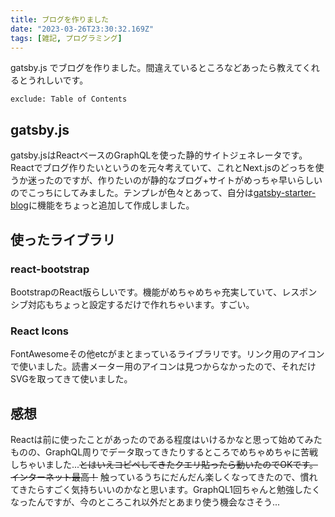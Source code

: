 ```yaml
---
title: ブログを作りました
date: "2023-03-26T23:30:32.169Z"
tags: [雑記, プログラミング]
---
```


gatsby.js でブログを作りました。間違えているところなどあったら教えてくれるとうれしいです。

```toc
exclude: Table of Contents
```

## gatsby.js

gatsby.jsはReactベースのGraphQLを使った静的サイトジェネレータです。Reactでブログ作りたいというのを元々考えていて、これとNext.jsのどっちを使うか迷ったのですが、作りたいのが静的なブログ+サイトがめっちゃ早いらしいのでこっちにしてみました。テンプレが色々とあって、自分は[gatsby-starter-blog](https://www.gatsbyjs.com/starters/gatsbyjs/gatsby-starter-blog)に機能をちょっと追加して作成しました。

## 使ったライブラリ 

### react-bootstrap

BootstrapのReact版らしいです。機能がめちゃめちゃ充実していて、レスポンシブ対応もちょっと設定するだけで作れちゃいます。すごい。

### React Icons

FontAwesomeその他etcがまとまっているライブラリです。リンク用のアイコンで使いました。読書メーター用のアイコンは見つからなかったので、それだけSVGを取ってきて使いました。

## 感想

Reactは前に使ったことがあったのである程度はいけるかなと思って始めてみたものの、GraphQL周りでデータ取ってきたりするところでめちゃめちゃに苦戦しちゃいました...~~とはいえコピペしてきたクエリ貼ったら動いたのでOKです。インターネット最高！~~ 触っているうちにだんだん楽しくなってきたので、慣れてきたらすごく気持ちいいのかなと思います。GraphQL1回ちゃんと勉強したくなったんですが、今のところこれ以外だとあまり使う機会なさそう...
